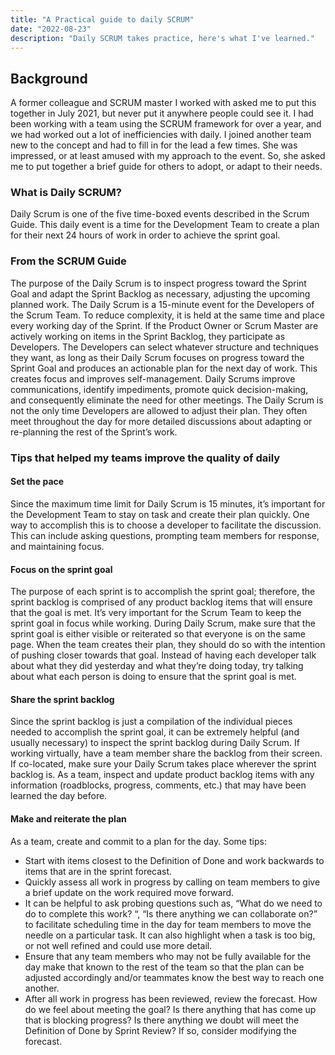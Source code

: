 ```yaml
---
title: "A Practical guide to daily SCRUM"
date: "2022-08-23"
description: "Daily SCRUM takes practice, here's what I've learned."
---
```

## Background

A former colleague and SCRUM master I worked with asked me to put this together in July 2021, but never put it anywhere people could see it. I had been working with a team using the SCRUM framework for over a year, and we had worked out a lot of inefficiencies with daily. I joined another team new to the concept and had to fill in for the lead a few times. She was impressed, or at least amused with my approach to the event. So, she asked me to put together a brief guide for others to adopt, or adapt to their needs.

### What is Daily SCRUM?

Daily Scrum is one of the five time-boxed events described in the Scrum Guide. This daily event is a time for the Development Team to create a plan for their next 24 hours of work in order to achieve the sprint goal.

### From the SCRUM Guide

The purpose of the Daily Scrum is to inspect progress toward the Sprint Goal and adapt the Sprint Backlog as necessary, adjusting the upcoming planned work.
The Daily Scrum is a 15-minute event for the Developers of the Scrum Team. To reduce complexity, it is held at the same time and place every working day of the Sprint. If the Product Owner or Scrum Master are actively working on items in the Sprint Backlog, they participate as Developers.
The Developers can select whatever structure and techniques they want, as long as their Daily Scrum focuses on progress toward the Sprint Goal and produces an actionable plan for the next day of work. This creates focus and improves self-management.
Daily Scrums improve communications, identify impediments, promote quick decision-making, and consequently eliminate the need for other meetings.
The Daily Scrum is not the only time Developers are allowed to adjust their plan. They often meet throughout the day for more detailed discussions about adapting or re-planning the rest of the Sprint’s work.

### Tips that helped my teams improve the quality of daily
#### Set the pace
Since the maximum time limit for Daily Scrum is 15 minutes, it’s important for the Development Team to stay on task and create their plan quickly. One way to accomplish this is to choose a developer to facilitate the discussion. This can include asking questions, prompting team members for response, and maintaining focus.

#### Focus on the sprint goal
The purpose of each sprint is to accomplish the sprint goal; therefore, the sprint backlog is comprised of any product backlog items that will ensure that the goal is met. It’s very important for the Scrum Team to keep the sprint goal in focus while working.
During Daily Scrum, make sure that the sprint goal is either visible or reiterated so that everyone is on the same page. When the team creates their plan, they should do so with the intention of pushing closer towards that goal.
Instead of having each developer talk about what they did yesterday and what they’re doing today, try talking about what each person is doing to ensure that the sprint goal is met.

#### Share the sprint backlog
Since the sprint backlog is just a compilation of the individual pieces needed to accomplish the sprint goal, it can be extremely helpful (and usually necessary) to inspect the sprint backlog during Daily Scrum. If working virtually, have a team member share the backlog from their screen. If co-located, make sure your Daily Scrum takes place wherever the sprint backlog is.
As a team, inspect and update product backlog items with any information (roadblocks, progress, comments, etc.) that may have been learned the day before.

#### Make and reiterate the plan
As a team, create and commit to a plan for the day. Some tips:
* Start with items closest to the Definition of Done and work backwards to items that are in the sprint forecast.
* Quickly assess all work in progress by calling on team members to give a brief update on the work required move forward.
* It can be helpful to ask probing questions such as, “What do we need to do to complete this work? “, “Is there anything we can collaborate on?” to facilitate scheduling time in the day for team members to move the needle on a particular task. It can also highlight when a task is too big, or not well refined and could use more detail.
* Ensure that any team members who may not be fully available for the day make that known to the rest of the team so that the plan can be adjusted accordingly and/or teammates know the best way to reach one another.
* After all work in progress has been reviewed, review the forecast. How do we feel about meeting the goal? Is there anything that has come up that is blocking progress? Is there anything we doubt will meet the Definition of Done by Sprint Review? If so, consider modifying the forecast.
